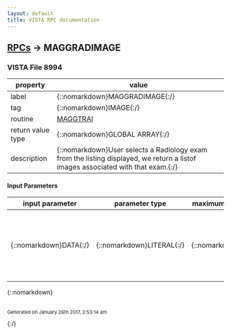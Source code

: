 ```yaml
---
layout: default
title: VISTA RPC documentation
---
```




## [RPCs](TableOfContent.md) &#8594; MAGGRADIMAGE 



### VISTA File 8994 


 property | value 
--- | --- 
 label | {::nomarkdown}MAGGRADIMAGE{:/}
 tag | {::nomarkdown}IMAGE{:/}
 routine | [MAGGTRAI](http://code.osehra.org/dox/Routine_MAGGTRAI_source.html)
 return value type | {::nomarkdown}GLOBAL ARRAY{:/}
 description | {::nomarkdown}User selects a Radiology exam from the listing displayed, we return a listof images associated with that exam.{:/}

#### Input Parameters

| input parameter | parameter type | maximum data length | required | description | 
| --- | --- | --- | --- | --- | 
| {::nomarkdown}DATA{:/} | {::nomarkdown}LITERAL{:/} | {::nomarkdown}245{:/} | {::nomarkdown}true{:/} | {::nomarkdown}DATA is the exam data that was output from the MAGGRADLIST RPC call.DATA is the Radiology values stored in ^TMP($J,\RAEX\,x)  that the radiology procedure RAPTLU sets during the search  for patient exams.  (see routine RAPTLU )      ^TMP($J,\RAEX\,RACNT)=     RADFN_\^\_RADTI_\^\_RACNI_\^\_RANME_\^\_RASSN_\^\    _RADATE_\^\_RADTE_\^\_RACN_\^\_RAPRC_\^\_RARPT_\^\_RAST{:/} | 

{::nomarkdown} <br/><br/><p style="font-size: 11px">Generated on January 26th 2017, 2:53:14 am</p>{:/}